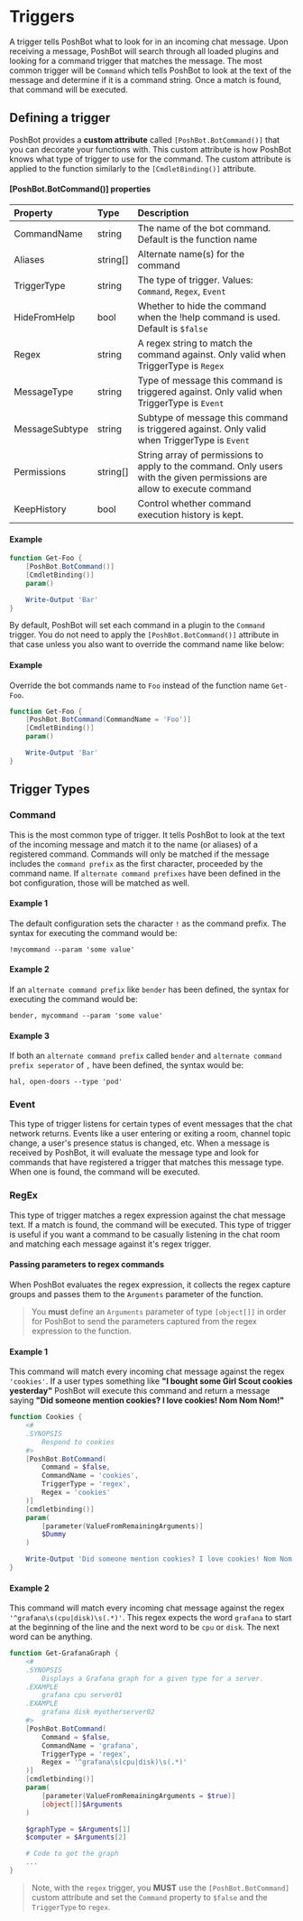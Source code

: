 
# Triggers

A trigger tells PoshBot what to look for in an incoming chat message.
Upon receiving a message, PoshBot will search through all loaded plugins and looking for a command trigger that matches the message.
The most common trigger will be `Command` which tells PoshBot to look at the text of the message and determine if it is a command string.
Once a match is found, that command will be executed.

## Defining a trigger

PoshBot provides a **custom attribute** called `[PoshBot.BotCommand()]` that you can decorate your functions with.
This custom attribute is how PoshBot knows what type of trigger to use for the command.
The custom attribute is applied to the function similarly to the `[CmdletBinding()]` attribute.

#### [PoshBot.BotCommand()] properties

| Property       | Type     | Description |
| :--------------|:---------|:------------|
| CommandName    | string   | The name of the bot command. Default is the function name
| Aliases        | string[] | Alternate name(s) for the command
| TriggerType    | string   | The type of trigger. Values: `Command`, `Regex`, `Event`
| HideFromHelp   | bool     | Whether to hide the command when the !help command is used. Default is `$false`
| Regex          | string   | A regex string to match the command against. Only valid when TriggerType is `Regex`
| MessageType    | string   | Type of message this command is triggered against. Only valid when TriggerType is `Event`
| MessageSubtype | string   | Subtype of message this command is triggered against. Only valid when TriggerType is `Event`
| Permissions    | string[] | String array of permissions to apply to the command. Only users with the given permissions are allow to execute command
| KeepHistory    | bool     | Control whether command execution history is kept.

#### Example

```powershell
function Get-Foo {
    [PoshBot.BotCommand()]
    [CmdletBinding()]
    param()

    Write-Output 'Bar'
}
```

By default, PoshBot will set each command in a plugin to the `Command` trigger.
You do not need to apply the `[PoshBot.BotCommand()]` attribute in that case unless you also want to override the command name like below:

#### Example

Override the bot commands name to `Foo` instead of the function name `Get-Foo`.

```powershell
function Get-Foo {
    [PoshBot.BotCommand(CommandName = 'Foo')]
    [CmdletBinding()]
    param()

    Write-Output 'Bar'
}

```

## Trigger Types

### Command

This is the most common type of trigger.
It tells PoshBot to look at the text of the incoming message and match it to the name (or aliases) of a registered command.
Commands will only be matched if the message includes the `command prefix` as the first character, proceeded by the command name.
If `alternate command prefixes` have been defined in the bot configuration, those will be matched as well.

#### Example 1

The default configuration sets the character `!` as the command prefix.
The syntax for executing the command would be:

```
!mycommand --param 'some value'
```

#### Example 2

If an `alternate command prefix` like `bender` has been defined, the syntax for executing the command would be:

```
bender, mycommand --param 'some value'
```

#### Example 3

If both an `alternate command prefix` called `bender` and `alternate command prefix seperator` of `,` have been defined, the syntax would be:

```
hal, open-doors --type 'pod'
```

### Event

This type of trigger listens for certain types of event messages that the chat network returns.
Events like a user entering or exiting a room, channel topic change, a user's presence status is changed, etc.
When a message is received by PoshBot, it will evaluate the message type and look for commands that have registered a trigger that matches this message type.
When one is found, the command will be executed.

### RegEx

This type of trigger matches a regex expression against the chat message text.
If a match is found, the command will be executed.
This type of trigger is useful if you want a command to be casually listening in the chat room and matching each message against it's regex trigger.

#### Passing parameters to regex commands

When PoshBot evaluates the regex expression, it collects the regex capture groups and passes them to the `Arguments` parameter of the function.

> You **must** define an `Arguments` parameter of type `[object[]]` in order for PoshBot to send the parameters captured from the regex expression to the function.

#### Example 1

This command will match every incoming chat message against the regex `'cookies'`.
If a user types something like **"I bought some Girl Scout cookies yesterday"** PoshBot will execute this command and return a message saying **"Did someone mention cookies? I love cookies! Nom Nom Nom!"**

```powershell
function Cookies {
    <#
    .SYNOPSIS
        Respond to cookies
    #>
    [PoshBot.BotCommand(
        Command = $false,
        CommandName = 'cookies',
        TriggerType = 'regex',
        Regex = 'cookies'
    )]
    [cmdletbinding()]
    param(
        [parameter(ValueFromRemainingArguments)]
        $Dummy
    )

    Write-Output 'Did someone mention cookies? I love cookies! Nom Nom Nom!'
}
```

#### Example 2

This command will match every incoming chat message against the regex `'^grafana\s(cpu|disk)\s(.*)'`.
This regex expects the word `grafana` to start at the beginning of the line and the next word to be `cpu` or `disk`.
The next word can be anything.

```powershell
function Get-GrafanaGraph {
    <#
    .SYNOPSIS
        Displays a Grafana graph for a given type for a server.
    .EXAMPLE
        grafana cpu server01
    .EXAMPLE
        grafana disk myotherserver02
    #>
    [PoshBot.BotCommand(
        Command = $false,
        CommandName = 'grafana',
        TriggerType = 'regex',
        Regex = '^grafana\s(cpu|disk)\s(.*)'
    )]
    [cmdletbinding()]
    param(
        [parameter(ValueFromRemainingArguments = $true)]
        [object[]]$Arguments
    )

    $graphType = $Arguments[1]
    $computer = $Arguments[2]

    # Code to get the graph
    ...
}
```

> Note, with the `regex` trigger, you **MUST** use the `[PoshBot.BotCommand]` custom attribute and set the `Command` property to `$false` and the `TriggerType` to `regex`.
